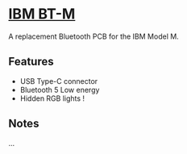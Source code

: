 # [IBM BT-M](#)

A replacement Bluetooth PCB for the IBM Model M.

## Features

- USB Type-C connector
- Bluetooth 5 Low energy
- Hidden RGB lights !

## Notes

...

